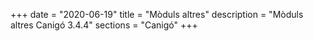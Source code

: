 +++
date        = "2020-06-19"
title       = "Mòduls altres"
description = "Mòduls altres Canigó 3.4.4"
sections    = "Canigó"
+++